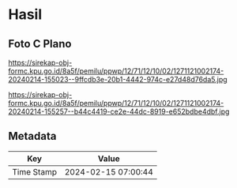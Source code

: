 # Hasil

## Foto C Plano

https://sirekap-obj-formc.kpu.go.id/8a5f/pemilu/ppwp/12/71/12/10/02/1271121002174-20240214-155023--9ffcdb3e-20b1-4442-974c-e27d48d76da5.jpg

https://sirekap-obj-formc.kpu.go.id/8a5f/pemilu/ppwp/12/71/12/10/02/1271121002174-20240214-155257--b44c4419-ce2e-44dc-8919-e652bdbe4dbf.jpg


## Metadata

| Key        | Value               |
| ---------- | ------------------- |
| Time Stamp | 2024-02-15 07:00:44 |



